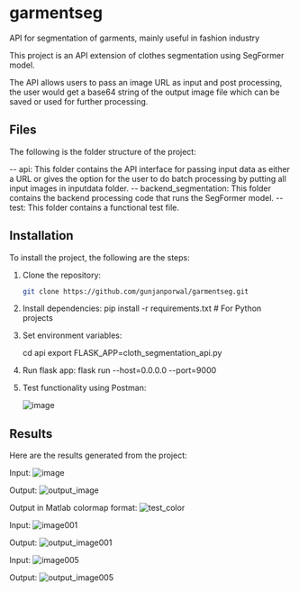 # garmentseg
API for segmentation of garments, mainly useful in fashion industry

This project is an API extension of clothes segmentation using SegFormer model. 

The API allows users to pass an image URL as input and post processing, the user would get a base64 string of the output image file which can be saved or used for further processing. 

## Files

The following is the folder structure of the project:

-- api: This folder contains the API interface for passing input data as either a URL or gives the option for the user to do batch processing by putting all input images in inputdata folder. 
-- backend_segmentation: This folder contains the backend processing code that runs the SegFormer model. 
-- test: This folder contains a functional test file. 

## Installation

To install the project, the following are the steps:

1. Clone the repository:
   ```sh
   git clone https://github.com/gunjanporwal/garmentseg.git

2. Install dependencies:
   pip install -r requirements.txt  # For Python projects

3. Set environment variables:

   cd api
   export FLASK_APP=cloth_segmentation_api.py

4. Run flask app: 
   flask run --host=0.0.0.0 --port=9000

5. Test functionality using Postman:

   ![image](https://github.com/user-attachments/assets/c5507b54-47c7-41ab-bb6f-86fb371b9c7d)


## Results

Here are the results generated from the project:

Input: ![image](https://github.com/user-attachments/assets/435cad6c-9ceb-4e8a-b21b-6a8ab7a91daa)

Output: ![output_image](https://github.com/user-attachments/assets/95b08238-0422-4b3d-860f-b133330774d8)

Output in Matlab colormap format: ![test_color](https://github.com/user-attachments/assets/9685953a-157c-47cb-94d6-175f5b1fd44c)

Input: ![image001](https://github.com/user-attachments/assets/8f46fa5a-e04a-4f87-af93-cb27b2d3d38e)

Output: ![output_image001](https://github.com/user-attachments/assets/e5b64b7a-a63b-42cb-9d0c-944cb027b35e)

Input: ![image005](https://github.com/user-attachments/assets/179a84d1-ce08-4ca6-85a9-b9abe422c392)

Output: ![output_image005](https://github.com/user-attachments/assets/f5f01d4d-413f-481f-8632-03402599ac60)








